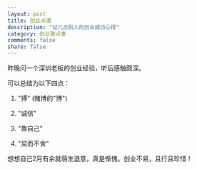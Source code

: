 ```yaml
---
layout: post
title: 创业点滴
description: "记几点别人的创业成功心得"
category: 创业那点事
comments: false
share: false
---
```


昨晚问一个深圳老板的创业经验，听后感触颇深。

可以总结为以下四点：

1. "搏" (赌博的"博")

2. "诚信"

3. "靠自己"

4. "契而不舍"

想想自己2月有余就萌生退意，真是惭愧。创业不易，且行且珍惜！
